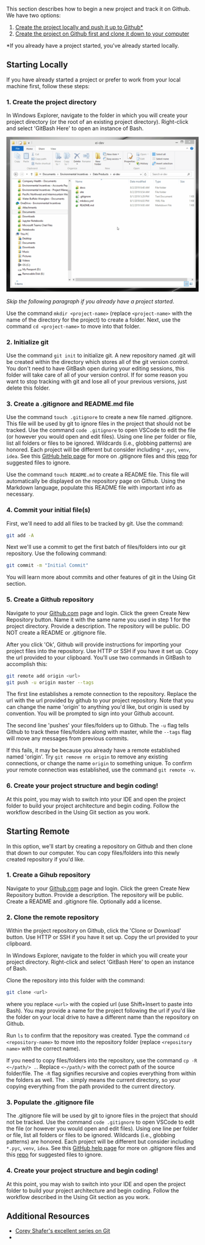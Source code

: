 This section describes how to begin a new project and track it on Github. We have two options:

1. [Create the project locally and push it up to Github*](#starting-locally)
2. [Create the project on Github first and clone it down to your computer](#starting-remote)

*If you already have a project started, you've already started locally. 

## Starting Locally

 If you have already started a project or prefer to work from your local machine first, follow these steps:

### 1. Create the project directory

In Windows Explorer, navigate to the folder in which you will create your project directory (or the root of an existing project directory). Right-click and select 'GitBash Here' to open an instance of Bash. 

![git-bash-here](assets/git-bash-here.gif)

*Skip the following paragraph if you already have a project started*.

Use the command `mkdir <project-name>` (replace `<project-name>` with the name of the directory for the project) to create a folder. Next, use the command `cd <project-name>` to move into that folder.

### 2. Initialize git

Use the command `git init` to initialize git. A new repository named .git will be created within the directory which stores all of the git version control. You don't need to have GitBash open during your editing sessions, this folder will take care of all of your version control. If for some reason you want to stop tracking with git and lose all of your previous versions, just delete this folder.

### 3. Create a .gitignore and README.md file

Use the command `touch .gitignore` to create a new file named .gitignore. This file will be used by git to ignore files in the project that should not be tracked. Use the command `code .gitignore` to open VSCode to edit the file (or however you would open and edit files). Using one line per folder or file, list all folders or files to be ignored. Wildcards (i.e., globbing patterns) are honored. Each project will be different but consider including `*.pyc`, `venv`, `idea`. See this [GitHub help page](https://github.com/github/gitignore) for more on .gitignore files and this [repo](https://github.com/github/gitignore) for suggested files to ignore.

Use the command `touch README.md` to create a README file. This file will automatically be displayed on the repository page on Github. Using the Markdown language, populate this README file with important info as necessary.

### 4. Commit your initial file(s)

First, we'll need to add all files to be tracked by git. Use the command:

```bash
git add -A
```

Next we'll use a  commit to get the first batch of files/folders into our git repository. Use the following command:

```bash
git commit -m "Initial Commit"
```

You will learn more about commits and other features of git in the Using Git section.

### 5. Create a Github repository 

Navigate to your [Github.com](#https://github.com) page and login. Click the green Create New Repository button. Name it with the same name you used in step 1 for the project directory. Provide a description. The repository will be public. DO NOT create a README or .gitignore file.

After you click 'Ok', Github will provide instructions for importing your project files into the repository. Use HTTP or SSH if you have it set up. Copy the url provided to your clipboard. You'll use two commands in GitBash to accomplish this:

```bash
git remote add origin <url>
git push -u origin master --tags
```

The first line establishes a remote connection to the repository. Replace the url with the url provided by github to your project repository. Note that you can change the name 'origin' to anything you'd like, but origin is used by convention. You will be prompted to sign into your Github account.

The second line 'pushes' your files/folders up to Github. The `-u` flag tells Github to track these files/folders along with master, while the `--tags` flag will move any messages from previous commits.

If this fails, it may be because you already have a remote established named 'origin'. Try `git remove rm origin` to remove any existing connections, or change the name `origin` to something unique. To confirm your remote connection was established, use the command `git remote -v`. 

### 6. Create your project structure and begin coding!

At this point, you may wish to switch into your IDE and open the project folder to build your project architecture and begin coding. Follow the workflow described in the Using Git section as you work.

## Starting Remote

In this option, we'll start by creating a repository on Github and then clone that down to our computer. You can copy files/folders into this newly created repository if you'd like.

### 1. Create a Gihub repository

Navigate to your [Github.com](#https://github.com) page and login. Click the green Create New Repository button. Provide a description. The repository will be public. Create a README and .gitignore file. Optionally add a license.

### 2. Clone the remote repository

Within the project repository on Github, click the 'Clone or Download' button. Use HTTP or SSH if you have it set up. Copy the url provided to your clipboard.

In Windows Explorer, navigate to the folder in which you will create your project directory. Right-click and select 'GitBash Here' to open an instance of Bash. 

Clone the repository into this folder with the command:

```bash
git clone <url>
```

where you replace `<url>` with the copied url (use Shift+Insert to paste into Bash). You may provide a name for the project following the url if you'd like the folder on your local drive to have a different name than the repository on Github. 

Run `ls` to confirm that the repository was created. Type the command `cd <repository-name>` to move into the repository folder (replace `<repository name>` with the correct name).  

If you need to copy files/folders into the repository, use the command `cp -R <~/path/> .`. Replace `<~/path/>` with the correct path of the source folder/file. The `-R` flag signifies recursive and copies everything from within the folders as well. The `.` simply means the current directory, so your copying everything from the path provided to the current directory.

### 3. Populate the .gitignore file

The .gitignore file will be used by git to ignore files in the project that should not be tracked. Use the command `code .gitignore` to open VSCode to edit the file (or however you would open and edit files). Using one line per folder or file, list all folders or files to be ignored. Wildcards (i.e., globbing patterns) are honored. Each project will be different but consider including `*.pyc`, `venv`, `idea`. See this [GitHub help page](https://github.com/github/gitignore) for more on .gitignore files and this [repo](https://github.com/github/gitignore) for suggested files to ignore.

### 4. Create your project structure and begin coding!

At this point, you may wish to switch into your IDE and open the project folder to build your project architecture and begin coding. Follow the workflow described in the Using Git section as you work.

## Additional Resources

* [Corey Shafer's excellent series on Git](https://www.youtube.com/watch?v=HVsySz-h9r4&list=PL-osiE80TeTuRUfjRe54Eea17-YfnOOAx&index=1)
* 


